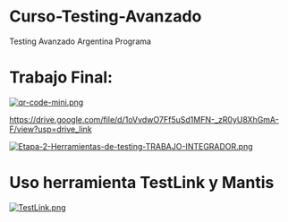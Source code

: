 # Curso-Testing-Avanzado
Testing Avanzado Argentina Programa

# Trabajo Final:
[![qr-code-mini.png](https://i.postimg.cc/m2zXBfkC/qr-code-mini.png)](https://postimg.cc/8jGBmYhz)    

https://drive.google.com/file/d/1oVvdwO7Ff5uSd1MFN-_zR0yU8XhGmA-F/view?usp=drive_link      


[![Etapa-2-Herramientas-de-testing-TRABAJO-INTEGRADOR.png](https://i.postimg.cc/VvCrh6N7/Etapa-2-Herramientas-de-testing-TRABAJO-INTEGRADOR.png)](https://postimg.cc/ctdLgdwY)

# Uso herramienta TestLink y Mantis

[![TestLink.png](https://i.postimg.cc/pdCDQp9z/TestLink.png)](https://postimg.cc/wttygxQj)


